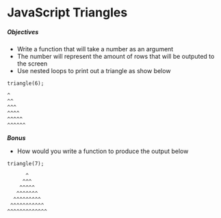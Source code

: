 # JavaScript Triangles

##### Objectives

* Write a function that will take a number as an argument
* The number will represent the amount of rows that will be outputed to the screen
* Use nested loops to print out a triangle as show below

```
triangle(6);

^
^^
^^^
^^^^
^^^^^
^^^^^^
```

***Bonus***

* How would you write a function to produce the output below

```
triangle(7);

      ^
     ^^^
    ^^^^^
   ^^^^^^^
  ^^^^^^^^^
 ^^^^^^^^^^^
^^^^^^^^^^^^^
```